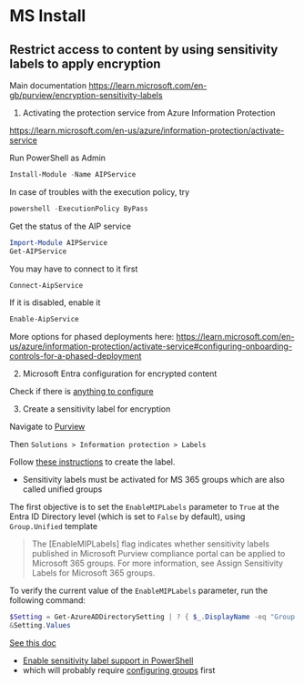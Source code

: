 

# MS Install

## Restrict access to content by using sensitivity labels to apply encryption

Main documentation https://learn.microsoft.com/en-gb/purview/encryption-sensitivity-labels

1. Activating the protection service from Azure Information Protection

https://learn.microsoft.com/en-us/azure/information-protection/activate-service

Run PowerShell as Admin

```powershell
Install-Module -Name AIPService
``` 
In case of troubles with the execution policy, try

```powershell
powershell -ExecutionPolicy ByPass
```

Get the status of the AIP service

```powershell
Import-Module AIPService
Get-AIPService
```

You may have to connect to it first
```powershell
Connect-AipService
```

If it is disabled, enable it
```powershell
Enable-AipService
```

More options for phased deployments here: https://learn.microsoft.com/en-us/azure/information-protection/activate-service#configuring-onboarding-controls-for-a-phased-deployment

2. Microsoft Entra configuration for encrypted content

Check if there is [anything to configure](https://learn.microsoft.com/en-gb/purview/encryption-azure-ad-configuration)

3. Create a sensitivity label for encryption

Navigate to [Purview](https://compliance.microsoft.com/homepage)

Then `Solutions > Information protection > Labels`

Follow [these instructions](https://learn.microsoft.com/en-gb/purview/create-sensitivity-labels#create-and-configure-sensitivity-labels) to create the label.

 - Sensitivity labels must be activated for MS 365 groups which are also called unified groups

The first objective is to set the `EnableMIPLabels` parameter to `True` at the Entra ID Directory level (which is set to `False` by default), using  `Group.Unified` template 

> The [EnableMIPLabels] flag indicates whether sensitivity labels published in Microsoft Purview compliance portal can be applied to Microsoft 365 groups. For more information, see Assign Sensitivity Labels for Microsoft 365 groups.

To verify the current value of the `EnableMIPLabels` parameter, run the following command:

```powershell
$Setting = Get-AzureADDirectorySetting | ? { $_.DisplayName -eq "Group.Unified"}
&Setting.Values
```

   [See this doc](https://learn.microsoft.com/en-gb/purview/sensitivity-labels-teams-groups-sites#using-sensitivity-labels-for-microsoft-teams-microsoft-365-groups-and-sharepoint-sites)
   - [Enable sensitivity label support in PowerShell](https://learn.microsoft.com/en-us/entra/identity/users/groups-assign-sensitivity-labels#enable-sensitivity-label-support-in-powershell)
   - which will probably require [configuring groups](https://learn.microsoft.com/en-us/entra/identity/users/groups-settings-cmdlets) first